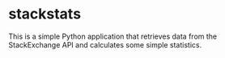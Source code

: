 # stackstats
This is a simple Python application that retrieves data from the StackExchange API and calculates some simple statistics.
